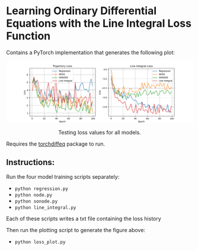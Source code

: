 # Learning Ordinary Differential Equations with the Line Integral Loss Function

Contains a PyTorch implementation that generates the following plot:

<div align="center">
 <img src="loss.png" width="600">
 <p>Testing loss values for all models.</p>
</div>

Requires the [torchdiffeq](https://github.com/rtqichen/torchdiffeq) package to run.

## Instructions:

Run the four model training scripts separately:

* `python regression.py`
* `python node.py`
* `python sonode.py`
* `python line_integral.py`

Each of these scripts writes a txt file containing the loss history

Then run the plotting script to generate the figure above:

* `python loss_plot.py`